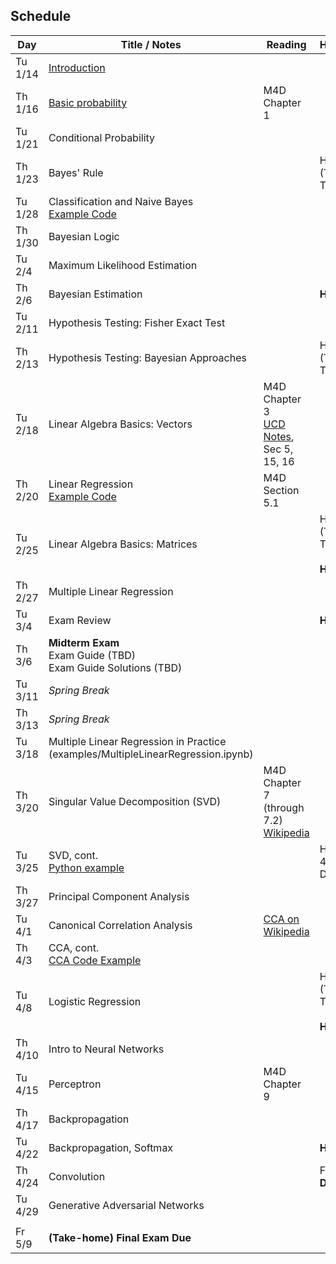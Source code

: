 ## Schedule

| Day     | Title / Notes                                                      | Reading       | Homework                              |
|---------|--------------------------------------------------------------------|---------------|---------------------------------------|
| Tu 1/14 | [Introduction](lectures/L01-Introduction.pdf)                      |               |                                       |
| Th 1/16 | [Basic probability](lectures/L02-ProbabilityBasics.pdf)             | M4D Chapter 1 |                                       |
| Tu 1/21 | Conditional Probability |               |                                       |
| Th 1/23 | Bayes' Rule                         |               | HW 1 (TBD), Due Th 2/6 <br> |
| Tu 1/28 | Classification and Naive Bayes <br> [Example Code](examples/SimpleDataPlots.ipynb)     |        |       |
| Th 1/30 | Bayesian Logic              |         |          |
| Tu 2/4  | Maximum Likelihood Estimation |         |          |
| Th 2/6  | Bayesian Estimation     |   | **HW 1 Due**  |
| Tu 2/11 | Hypothesis Testing: Fisher Exact Test |         |          |
| Th 2/13 | Hypothesis Testing: Bayesian Approaches |         | HW 2 (TBD), Due Tu 2/25         |
| Tu 2/18 | Linear Algebra Basics: Vectors              | M4D Chapter 3<br>[UCD Notes](https://www.math.ucdavis.edu/~linear/linear.pdf), Sec 5, 15, 16        |          |
| Th 2/20 | Linear Regression <br> [Example Code](examples/LinearRegression.ipynb)  | M4D Section 5.1 |          |
| Tu 2/25 | Linear Algebra Basics: Matrices              |         | HW 3 (TBD), Due Tu 3/4<br> <br>**HW 2 Due**         |
| Th 2/27 | Multiple Linear Regression<br>  |         |          |
| Tu 3/4  | Exam Review  |         |  **HW 3 Due**   |
| Th 3/6  | **Midterm Exam**<br> Exam Guide (TBD) <br> Exam Guide Solutions (TBD)    |         |          |
| Tu 3/11 | *Spring Break*                        |         |          |
| Th 3/13 | *Spring Break*                        |         |          |
| Tu 3/18 | Multiple Linear Regression in Practice (examples/MultipleLinearRegression.ipynb) |         |          |
| Th 3/20 | Singular Value Decomposition (SVD) | M4D Chapter 7 (through 7.2)<br>[Wikipedia](https://en.wikipedia.org/wiki/Singular_value_decomposition) |          |
| Tu 3/25 | SVD, cont.<br>[Python example](examples/SVD.ipynb) |  | HW 4(TBD), Due Tu 4/8<br> |
| Th 3/27 | Principal Component Analysis |         |          |
| Tu 4/1  | Canonical Correlation Analysis | [CCA on Wikipedia](https://en.wikipedia.org/wiki/Canonical_correlation) |          |
| Th 4/3  | CCA, cont.<br>[CCA Code Example](examples/CCA.ipynb) |         |          |
| Tu 4/8  | Logistic Regression |         | HW 5 (TBD), Due Tu 4/22<br> <br>**HW 4 Due** |
| Th 4/10 | Intro to Neural Networks |         |          |
| Tu 4/15 | Perceptron | M4D Chapter 9 |          |
| Th 4/17 | Backpropagation |         |          |
| Tu 4/22 | Backpropagation, Softmax |         | **HW 5 Due** |
| Th 4/24 | Convolution |         | Final (TBD)<br>**Due Fr 5/9** |
| Tu 4/29 | Generative Adversarial Networks |         |          |
|         |               |         |          |
| Fr 5/9 | **(Take-home) Final Exam Due**<br>             |         |          |
